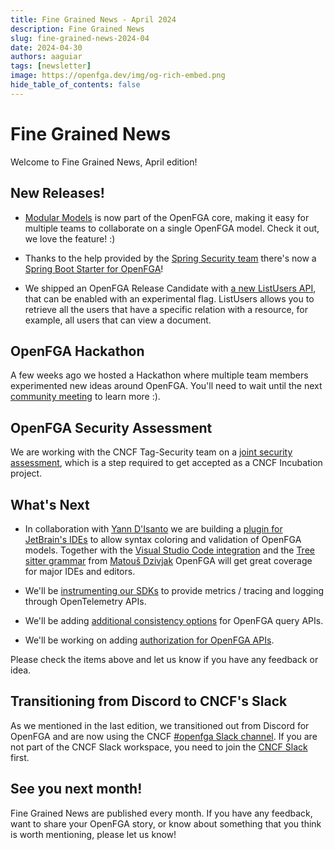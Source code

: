 ```yaml
---
title: Fine Grained News - April 2024
description: Fine Grained News
slug: fine-grained-news-2024-04
date: 2024-04-30
authors: aaguiar
tags: [newsletter]
image: https://openfga.dev/img/og-rich-embed.png
hide_table_of_contents: false
---
```

# Fine Grained News

Welcome to Fine Grained News, April edition!

## New Releases!

- [Modular Models](https://openfga.dev/blog/modular-models-announcement) is now part of the OpenFGA core, making it easy for multiple teams to collaborate on a single OpenFGA model. Check it out, we love the feature! :)

- Thanks to the help provided by the [Spring Security team](https://github.com/spring-projects/spring-security/issues/14121) there's now a [Spring Boot Starter for OpenFGA](https://github.com/openfga/spring-boot-starter)!

- We shipped an OpenFGA Release Candidate with [a new ListUsers API](https://openfga.dev/blog/list-users-announcement), that can be enabled with an experimental flag. ListUsers allows you to retrieve all the users that have a specific relation with a resource, for example, all users that can view a document.

## OpenFGA Hackathon

A few weeks ago we hosted a Hackathon where multiple team members experimented new ideas around OpenFGA. You'll need to wait until the next [community meeting](https://github.com/openfga/community/blob/main/community-meetings.md) to learn more :).

## OpenFGA Security Assessment

We are working with the CNCF Tag-Security team on a [joint security assessment](https://github.com/cncf/tag-security/issues/1236), which is a step required to get accepted as a CNCF Incubation project.

## What's Next

- In collaboration with [Yann D'Isanto](https://github.com/le-yams) we are building a [plugin for JetBrain's IDEs](https://github.com/le-yams/openfga4intellij) to allow syntax coloring and validation of OpenFGA models. Together with the [Visual Studio Code integration](https://marketplace.visualstudio.com/items?itemName=openfga.openfga-vscode) and the [Tree sitter grammar](https://github.com/matoous/tree-sitter-fga) from [Matouš Dzivjak](https://github.com/matoous/) OpenFGA will get great coverage for major IDEs and editors.

- We'll be [instrumenting our SDKs](https://github.com/openfga/roadmap/issues/41) to provide metrics / tracing and logging through OpenTelemetry APIs.

- We'll be adding [additional consistency options](https://github.com/openfga/roadmap/issues/54) for OpenFGA query APIs.

- We'll be working on adding [authorization for OpenFGA APIs](https://github.com/openfga/roadmap/issues/30).

Please check the items above and let us know if you have any feedback or idea.

## Transitioning from Discord to CNCF's Slack

As we mentioned in the last edition, we transitioned out from Discord for OpenFGA and are now using the CNCF [#openfga Slack channel](https://cloud-native.slack.com/archives/C06G1NNH47N). If you are not part of the CNCF Slack workspace, you need to join the [CNCF Slack](https://slack.cncf.io) first.

## See you next month!

Fine Grained News are published every month. If you have any feedback, want to share your OpenFGA story, or know about something that you think is worth mentioning, please let us know!
